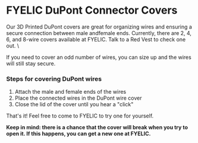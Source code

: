 # FYELIC DuPont Connector Covers
Our 3D Printed DuPont covers are great for organizing wires and ensuring a secure connection between male andfemale ends. 
Currently, there are 2, 4, 6, and 8-wire covers available at FYELIC. 
Talk to a Red Vest to check one out. \

If you need to cover an odd number of wires, you can size up and the wires will still stay secure.

### Steps for covering DuPont wires
1. Attach the male and female ends of the wires
2. Place the connected wires in the DuPont wire cover
3. Close the lid of the cover until you hear a "click"

That's it! Feel free to come to FYELIC to try one for yourself. 

**Keep in mind: there is a chance that the cover will break when you try to open it. If this happens, you can get a new one at FYELIC.**
